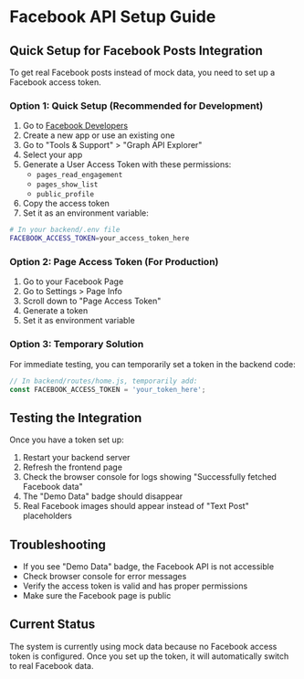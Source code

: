 # Facebook API Setup Guide

## Quick Setup for Facebook Posts Integration

To get real Facebook posts instead of mock data, you need to set up a Facebook access token.

### Option 1: Quick Setup (Recommended for Development)

1. Go to [Facebook Developers](https://developers.facebook.com/)
2. Create a new app or use an existing one
3. Go to "Tools & Support" > "Graph API Explorer"
4. Select your app
5. Generate a User Access Token with these permissions:
   - `pages_read_engagement`
   - `pages_show_list`
   - `public_profile`
6. Copy the access token
7. Set it as an environment variable:

```bash
# In your backend/.env file
FACEBOOK_ACCESS_TOKEN=your_access_token_here
```

### Option 2: Page Access Token (For Production)

1. Go to your Facebook Page
2. Go to Settings > Page Info
3. Scroll down to "Page Access Token"
4. Generate a token
5. Set it as environment variable

### Option 3: Temporary Solution

For immediate testing, you can temporarily set a token in the backend code:

```javascript
// In backend/routes/home.js, temporarily add:
const FACEBOOK_ACCESS_TOKEN = 'your_token_here';
```

## Testing the Integration

Once you have a token set up:

1. Restart your backend server
2. Refresh the frontend page
3. Check the browser console for logs showing "Successfully fetched Facebook data"
4. The "Demo Data" badge should disappear
5. Real Facebook images should appear instead of "Text Post" placeholders

## Troubleshooting

- If you see "Demo Data" badge, the Facebook API is not accessible
- Check browser console for error messages
- Verify the access token is valid and has proper permissions
- Make sure the Facebook page is public

## Current Status

The system is currently using mock data because no Facebook access token is configured. Once you set up the token, it will automatically switch to real Facebook data.
